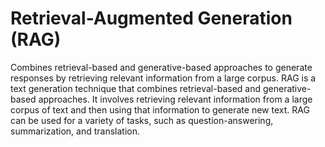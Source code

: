 # Retrieval-Augmented Generation (RAG)

Combines retrieval-based and generative-based approaches to generate responses by retrieving relevant information from a large corpus. RAG is a text generation technique that combines retrieval-based and generative-based approaches. It involves retrieving relevant information from a large corpus of text and then using that information to generate new text. RAG can be used for a variety of tasks, such as question-answering, summarization, and translation.
